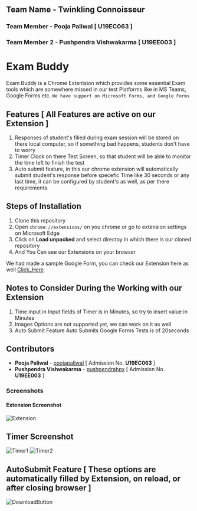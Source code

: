 
## Team Name - Twinkling Connoisseur
### Team Member - Pooja Paliwal [ U19EC063 ]
### Team Member 2 - Pushpendra Vishwakarma [ U19EE003 ]

# Exam Buddy
Exam Buddy is a Chrome Extentsion which provides some essential Exam tools which are somewhere missed in our test Platforms like in MS Teams, Google Forms etc.
``` We have support on Microsoft Forms, and Google Forms ```
## Features [ All Features are active on our Extension ]
1. Responses of student's filled during exam session will be stored on there local computer, so if something bad happens, students don't have to worry
2. Timer Clock on there Test Screen, so that student will be able to monitor the time left to finish the test
3. Auto submit feature, in this our chrome extension will automatically submit student's response before specefic Time like 30 seconds or any last time, it can be configured by student's as well, as per there requirements.

## Steps of Installation
1. Clone this repository
2. Open ``` chrome://extensions/ ``` on you chrome or go to extension settings on Microsoft Edge
3. Click on **Load unpacked** and select directoy in which there is our cloned repository
4. And You Can see our Extensions on your browser

We had made a sample Google Form, you can check our Extension here as well [Click_Here](https://docs.google.com/forms/d/e/1FAIpQLSfd9addy7tUttQJKV77pSz0UpBkUpQFMu6Mb56DIJOiQWHSdA/viewform)

## Notes to Consider During the Working with our Extension
1. Time input in Input fields of Timer is in Minutes, so try to insert value in Minutes
2. Images Options are not supported yet, we can work on it as well
3. Auto Submit Feature Auto Submits Google Forms Tests is of 20seconds

## Contributors
* **Pooja Paliwal** - [poojapaliwal](https://github.com/poojapaliwal) [ Admission No. **U19EC063** ]
* **Pushpendra Vishwakarma** - [pushpendrahpx](https://github.com/Pushpendrahpx) [ Admission No. **U19EE003** ]


### Screenshots
#### Extension Screenshot
![Extension](images/extension.jpg)
## Timer Screenshot
![Timer1](images/timer_readme.png)
![Timer2](images/timer.png)
## AutoSubmit Feature [ These options are automatically filled by Extension, on reload, or after closing browser ]
![DownloadButton](images/autosubmit.png)

